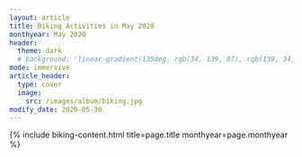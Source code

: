 ```yaml
---
layout: article
title: Biking Activities in May 2020
monthyear: May 2020
header:
  theme: dark
  # background: 'linear-gradient(135deg, rgb(34, 139, 87), rgb(139, 34, 139))'     
mode: immersive
article_header:
  type: cover
  image:
    src: /images/album/biking.jpg
modify_date: 2020-05-30      
---
```


{% include biking-content.html title=page.title monthyear=page.monthyear %}
